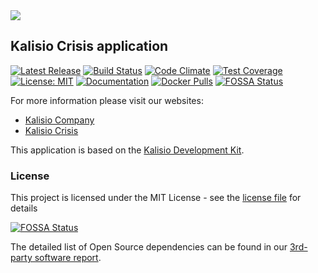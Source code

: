 <img src="https://s3.eu-central-1.amazonaws.com/kalisioscope/crisis/crisis-logo-color-512x192.png">

## Kalisio Crisis application

[![Latest Release](https://img.shields.io/github/v/tag/kalisio/crisis?sort=semver&label=latest)](https://github.com/kalisio/crisis/releases)
[![Build Status](https://app.travis-ci.com/kalisio/crisis.svg?branch=master)](https://app.travis-ci.com/kalisio/crisis)
[![Code Climate](https://codeclimate.com/github/kalisio/crisis/badges/gpa.svg)](https://codeclimate.com/github/kalisio/crisis)
[![Test Coverage](https://codeclimate.com/github/kalisio/crisis/badges/coverage.svg)](https://codeclimate.com/github/kalisio/crisis/coverage)
[![License: MIT](https://img.shields.io/badge/License-MIT-yellow.svg)](https://opensource.org/licenses/MIT)
[![Documentation](https://img.shields.io/badge/documentation-available-brightgreen.svg)](https://kalisio.github.io/crisis/)
[![Docker Pulls](https://img.shields.io/docker/pulls/kalisio/crisis.svg)](https://hub.docker.com/r/kalisio/crisis/)
[![FOSSA Status](https://app.fossa.io/api/projects/git%2Bgithub.com%2Fkalisio%2Fcrisis.svg?type=shield)](https://app.fossa.io/projects/git%2Bgithub.com%2Fkalisio%2Fcrisis?ref=badge_shield)

For more information please visit our websites:
* [Kalisio Company](https://kalisio.com/)
* [Kalisio Crisis](https://doc.planet.kalisio.com/)

This application is based on the [Kalisio Development Kit](https://kalisio.github.io/kdk/).

### License

This project is licensed under the MIT License - see the [license file](./LICENSE.md) for details

[![FOSSA Status](https://app.fossa.io/api/projects/git%2Bgithub.com%2Fkalisio%2Fcrisis.svg?type=large)](https://app.fossa.io/projects/git%2Bgithub.com%2Fkalisio%2Fcrisis?ref=badge_large)

The detailed list of Open Source dependencies can be found in our [3rd-party software report](https://app.fossa.com/reports/840a6f25-c0e0-4700-88a3-feeed19beaff).
